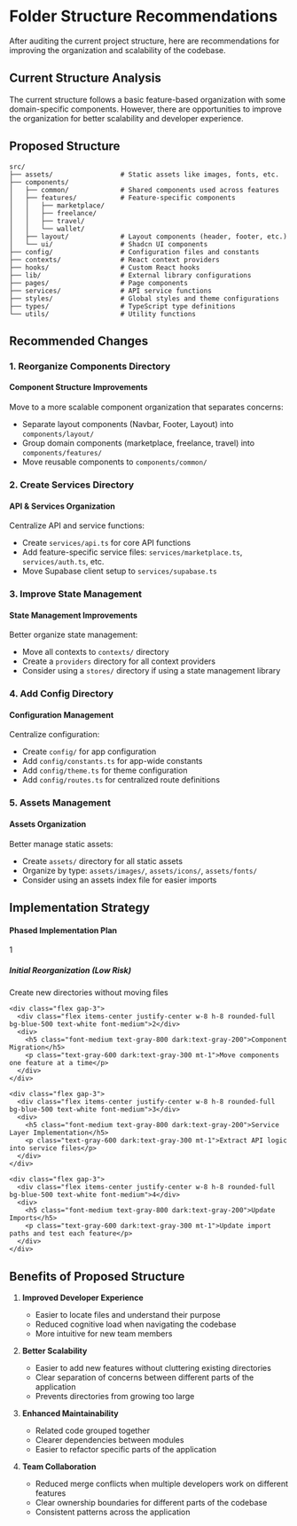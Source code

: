 
# Folder Structure Recommendations

After auditing the current project structure, here are recommendations for improving the organization and scalability of the codebase.

## Current Structure Analysis

The current structure follows a basic feature-based organization with some domain-specific components. However, there are opportunities to improve the organization for better scalability and developer experience.

## Proposed Structure

```
src/
├── assets/                 # Static assets like images, fonts, etc.
├── components/
│   ├── common/             # Shared components used across features
│   ├── features/           # Feature-specific components
│   │   ├── marketplace/
│   │   ├── freelance/
│   │   ├── travel/
│   │   └── wallet/
│   ├── layout/             # Layout components (header, footer, etc.)
│   └── ui/                 # Shadcn UI components
├── config/                 # Configuration files and constants
├── contexts/               # React context providers
├── hooks/                  # Custom React hooks
├── lib/                    # External library configurations
├── pages/                  # Page components
├── services/               # API service functions
├── styles/                 # Global styles and theme configurations
├── types/                  # TypeScript type definitions
└── utils/                  # Utility functions
```

## Recommended Changes

### 1. Reorganize Components Directory

<div class="p-4 rounded-lg bg-blue-50 border border-blue-200 dark:bg-blue-900/20 dark:border-blue-800">
  <h4 class="text-lg font-medium text-blue-800 dark:text-blue-300 mb-2">Component Structure Improvements</h4>
  <p class="text-blue-700 dark:text-blue-300">Move to a more scalable component organization that separates concerns:</p>
  <ul class="list-disc pl-5 mt-2 text-blue-700 dark:text-blue-300 space-y-1">
    <li>Separate layout components (Navbar, Footer, Layout) into <code>components/layout/</code></li>
    <li>Group domain components (marketplace, freelance, travel) into <code>components/features/</code></li>
    <li>Move reusable components to <code>components/common/</code></li>
  </ul>
</div>

### 2. Create Services Directory

<div class="p-4 rounded-lg bg-amber-50 border border-amber-200 dark:bg-amber-900/20 dark:border-amber-800 mt-4">
  <h4 class="text-lg font-medium text-amber-800 dark:text-amber-300 mb-2">API & Services Organization</h4>
  <p class="text-amber-700 dark:text-amber-300">Centralize API and service functions:</p>
  <ul class="list-disc pl-5 mt-2 text-amber-700 dark:text-amber-300 space-y-1">
    <li>Create <code>services/api.ts</code> for core API functions</li>
    <li>Add feature-specific service files: <code>services/marketplace.ts</code>, <code>services/auth.ts</code>, etc.</li>
    <li>Move Supabase client setup to <code>services/supabase.ts</code></li>
  </ul>
</div>

### 3. Improve State Management

<div class="p-4 rounded-lg bg-green-50 border border-green-200 dark:bg-green-900/20 dark:border-green-800 mt-4">
  <h4 class="text-lg font-medium text-green-800 dark:text-green-300 mb-2">State Management Improvements</h4>
  <p class="text-green-700 dark:text-green-300">Better organize state management:</p>
  <ul class="list-disc pl-5 mt-2 text-green-700 dark:text-green-300 space-y-1">
    <li>Move all contexts to <code>contexts/</code> directory</li>
    <li>Create a <code>providers</code> directory for all context providers</li>
    <li>Consider using a <code>stores/</code> directory if using a state management library</li>
  </ul>
</div>

### 4. Add Config Directory

<div class="p-4 rounded-lg bg-purple-50 border border-purple-200 dark:bg-purple-900/20 dark:border-purple-800 mt-4">
  <h4 class="text-lg font-medium text-purple-800 dark:text-purple-300 mb-2">Configuration Management</h4>
  <p class="text-purple-700 dark:text-purple-300">Centralize configuration:</p>
  <ul class="list-disc pl-5 mt-2 text-purple-700 dark:text-purple-300 space-y-1">
    <li>Create <code>config/</code> for app configuration</li>
    <li>Add <code>config/constants.ts</code> for app-wide constants</li>
    <li>Add <code>config/theme.ts</code> for theme configuration</li>
    <li>Add <code>config/routes.ts</code> for centralized route definitions</li>
  </ul>
</div>

### 5. Assets Management

<div class="p-4 rounded-lg bg-red-50 border border-red-200 dark:bg-red-900/20 dark:border-red-800 mt-4">
  <h4 class="text-lg font-medium text-red-800 dark:text-red-300 mb-2">Assets Organization</h4>
  <p class="text-red-700 dark:text-red-300">Better manage static assets:</p>
  <ul class="list-disc pl-5 mt-2 text-red-700 dark:text-red-300 space-y-1">
    <li>Create <code>assets/</code> directory for all static assets</li>
    <li>Organize by type: <code>assets/images/</code>, <code>assets/icons/</code>, <code>assets/fonts/</code></li>
    <li>Consider using an assets index file for easier imports</li>
  </ul>
</div>

## Implementation Strategy

<div class="mt-4 p-5 rounded-lg bg-gradient-to-r from-blue-50 to-purple-50 border border-blue-200 dark:from-blue-900/20 dark:to-purple-900/20 dark:border-blue-800">
  <h4 class="text-lg font-medium text-gray-800 dark:text-gray-200 mb-3">Phased Implementation Plan</h4>
  
  <div class="space-y-4">
    <div class="flex gap-3">
      <div class="flex items-center justify-center w-8 h-8 rounded-full bg-blue-500 text-white font-medium">1</div>
      <div>
        <h5 class="font-medium text-gray-800 dark:text-gray-200">Initial Reorganization (Low Risk)</h5>
        <p class="text-gray-600 dark:text-gray-300 mt-1">Create new directories without moving files</p>
      </div>
    </div>
    
    <div class="flex gap-3">
      <div class="flex items-center justify-center w-8 h-8 rounded-full bg-blue-500 text-white font-medium">2</div>
      <div>
        <h5 class="font-medium text-gray-800 dark:text-gray-200">Component Migration</h5>
        <p class="text-gray-600 dark:text-gray-300 mt-1">Move components one feature at a time</p>
      </div>
    </div>
    
    <div class="flex gap-3">
      <div class="flex items-center justify-center w-8 h-8 rounded-full bg-blue-500 text-white font-medium">3</div>
      <div>
        <h5 class="font-medium text-gray-800 dark:text-gray-200">Service Layer Implementation</h5>
        <p class="text-gray-600 dark:text-gray-300 mt-1">Extract API logic into service files</p>
      </div>
    </div>
    
    <div class="flex gap-3">
      <div class="flex items-center justify-center w-8 h-8 rounded-full bg-blue-500 text-white font-medium">4</div>
      <div>
        <h5 class="font-medium text-gray-800 dark:text-gray-200">Update Imports</h5>
        <p class="text-gray-600 dark:text-gray-300 mt-1">Update import paths and test each feature</p>
      </div>
    </div>
  </div>
</div>

## Benefits of Proposed Structure

1. **Improved Developer Experience**
   - Easier to locate files and understand their purpose
   - Reduced cognitive load when navigating the codebase
   - More intuitive for new team members

2. **Better Scalability**
   - Easier to add new features without cluttering existing directories
   - Clear separation of concerns between different parts of the application
   - Prevents directories from growing too large

3. **Enhanced Maintainability**
   - Related code grouped together
   - Clearer dependencies between modules
   - Easier to refactor specific parts of the application

4. **Team Collaboration**
   - Reduced merge conflicts when multiple developers work on different features
   - Clear ownership boundaries for different parts of the codebase
   - Consistent patterns across the application
